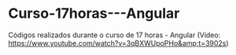 # Curso-17horas---Angular
Códigos realizados durante o curso de 17 horas - Angular (Vídeo: https://www.youtube.com/watch?v=3qBXWUpoPHo&amp;t=3902s)
